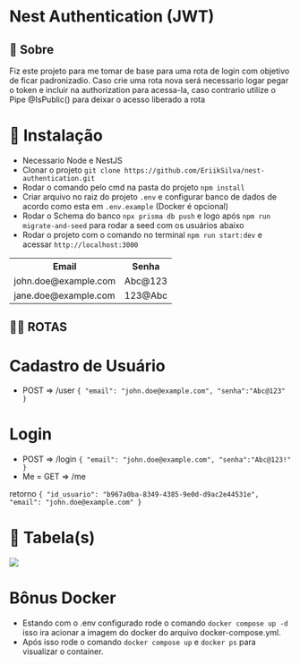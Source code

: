 # Nest Authentication (JWT)


## 📰 Sobre
Fiz este projeto para me tomar de base para uma rota de login com objetivo de ficar padronizadio. Caso crie uma rota nova será necessario logar pegar o token e incluir na authorization para acessa-la, caso contrario utilize o Pipe @IsPublic() para deixar o acesso liberado a rota


# 💾 Instalação
- Necessario Node e NestJS
- Clonar o projeto ```git clone https://github.com/EriikSilva/nest-authentication.git```
- Rodar o comando pelo cmd na pasta do projeto ```npm install```
- Criar arquivo no raiz do projeto ```.env``` e configurar banco de dados de acordo como esta em ```.env.example``` (Docker é opcional) 
- Rodar o Schema do banco ```npx prisma db push``` e logo após ```npm run migrate-and-seed``` para rodar a seed com os usuários abaixo
- Rodar o projeto com o comando no terminal ```npm run start:dev``` e acessar ```http://localhost:3000```


<table>
        <tr>
            <th>Email</th>
            <th>Senha</th>
        </tr>
        <tr>
            <td>john.doe@example.com</td>
            <td>Abc@123</td>
        </tr>
        <tr>
            <td>jane.doe@example.com</td>
            <td>123@Abc</td>
        </tr>
    </table>

## 🐱‍👤 ROTAS
# Cadastro de Usuário
- POST => /user
`
{
    "email": "john.doe@example.com",
    "senha":"Abc@123"
}
`

# Login
- POST => /login
`
{
    "email": "john.doe@example.com",
    "senha":"Abc@123!"
}
`
- Me
= GET => /me

retorno `{
    "id_usuario": "b967a0ba-8349-4385-9e0d-d9ac2e44531e",
    "email": "john.doe@example.com"
}`

# 📃 Tabela(s)
<img src="https://github.com/EriikSilva/nest-authentication/assets/61124602/2a4a2aa2-780f-4724-9c2f-b481f0ca1787" />

# Bônus Docker 
- Estando com o .env configurado rode o comando ```docker compose up -d``` isso ira acionar a imagem do docker do arquivo docker-compose.yml.
- Após isso rode o comando ```docker compose up``` e ```docker ps``` para visualizar o container.
